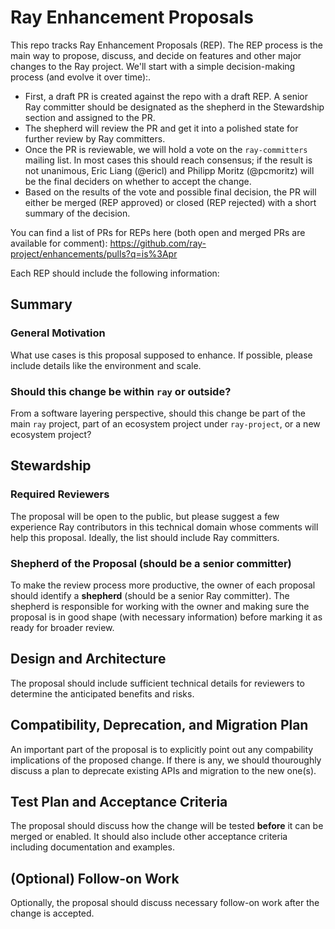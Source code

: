 # Ray Enhancement Proposals
This repo tracks Ray Enhancement Proposals (REP). The REP process is the main way to propose, discuss, and decide on features and other major changes to the Ray project. We'll start with a simple decision-making process (and evolve it over time):.
- First, a draft PR is created against the repo with a draft REP. A senior Ray committer should be designated as the shepherd in the Stewardship section and assigned to the PR.
- The shepherd will review the PR and get it into a polished state for further review by Ray committers.
- Once the PR is reviewable, we will hold a vote on the ``ray-committers`` mailing list. In most cases this should reach consensus; if the result is not unanimous, Eric Liang (@ericl) and Philipp Moritz (@pcmoritz) will be the final deciders on whether to accept the change.
- Based on the results of the vote and possible final decision, the PR will either be merged (REP approved) or closed (REP rejected) with a short summary of the decision.

You can find a list of PRs for REPs here (both open and merged PRs are available for comment): https://github.com/ray-project/enhancements/pulls?q=is%3Apr

Each REP should include the following information:
## Summary
### General Motivation
What use cases is this proposal supposed to enhance. If possible, please include details like the environment and scale.
### Should this change be within `ray` or outside?
From a software layering perspective, should this change be part of the main `ray` project, part of an ecosystem project under `ray-project`, or a new ecosystem project?

## Stewardship
### Required Reviewers
The proposal will be open to the public, but please suggest a few experience Ray contributors in this technical domain whose comments will help this proposal. Ideally, the list should include Ray committers. 
### Shepherd of the Proposal (should be a senior committer)
To make the review process more productive, the owner of each proposal should identify a **shepherd** (should be a senior Ray committer). The shepherd is responsible for working with the owner and making sure the proposal is in good shape (with necessary information) before marking it as ready for broader review.

## Design and Architecture
The proposal should include sufficient technical details for reviewers to determine the anticipated benefits and risks.

## Compatibility, Deprecation, and Migration Plan
An important part of the proposal is to explicitly point out any compability implications of the proposed change. If there is any, we should thouroughly discuss a plan to deprecate existing APIs and migration to the new one(s).

## Test Plan and Acceptance Criteria
The proposal should discuss how the change will be tested **before** it can be merged or enabled. It should also include other acceptance criteria including documentation and examples. 

## (Optional) Follow-on Work
Optionally, the proposal should discuss necessary follow-on work after the change is accepted.
